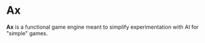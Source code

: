 # Ax

**Ax** is a functional game engine meant to simplify experimentation
with AI for \"simple\" games.
